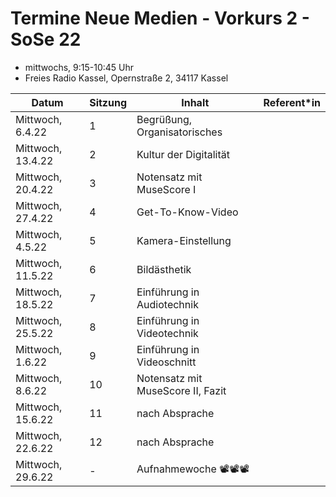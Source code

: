 # Termine Neue Medien - Vorkurs 2 - SoSe 22

- mittwochs, 9:15-10:45 Uhr
- Freies Radio Kassel, Opernstraße 2, 34117 Kassel

| Datum | Sitzung | Inhalt | Referent*in
| ----- | ------- | ------ | -----------
| Mittwoch, 6.4.22 | 1 | Begrüßung, Organisatorisches
| Mittwoch, 13.4.22 | 2 | Kultur der Digitalität
| Mittwoch, 20.4.22 | 3 | Notensatz mit MuseScore I
| Mittwoch, 27.4.22 | 4 | Get-To-Know-Video
| Mittwoch, 4.5.22 | 5 | Kamera-Einstellung
| Mittwoch, 11.5.22 | 6 | Bildästhetik
| Mittwoch, 18.5.22 | 7 | Einführung in Audiotechnik
| Mittwoch, 25.5.22 | 8 | Einführung in Videotechnik
| Mittwoch, 1.6.22 | 9 | Einführung in Videoschnitt
| Mittwoch, 8.6.22 | 10 | Notensatz mit MuseScore II, Fazit
| Mittwoch, 15.6.22 | 11 | nach Absprache
| Mittwoch, 22.6.22 | 12 | nach Absprache
| Mittwoch, 29.6.22 | - | Aufnahmewoche 📽📽📽
